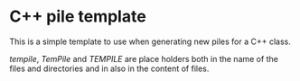 C++ pile template
=================

This is a simple template to use when generating new
piles for a C++ class.

*tempile*, *TemPile* and *TEMPILE* are place holders both in
the name of the files and directories and in also in
the content of files.
